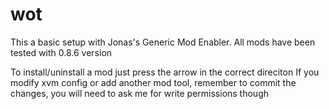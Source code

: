 wot
===

This a basic setup with Jonas's Generic Mod Enabler.
All mods have been tested with 0.8.6 version

To install/uninstall a mod just press the arrow in the correct direciton
If you modify xvm config or add another mod tool, remember to commit the changes,
you will need to ask me for write permissions though